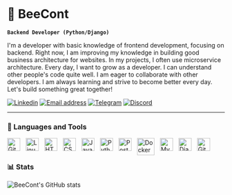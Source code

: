 # 🌟 BeeCont

**`Backend Developer (Python/Django)`**

I'm a developer with basic knowledge of frontend development, focusing on backend. Right now, I am improving my knowledge in building good business architecture for websites. In my projects, I often use microservice architecture. Every day, I want to grow as a developer. I can understand other people's code quite well. I am eager to collaborate with other developers. I am always learning and strive to become better every day. Let's build something great together!

   <p align="left">
      <a href="https://www.linkedin.com/in/yegor-belik-75682a316/">
         <img alt="Linkedin" title="My Linkedin" src="https://img.shields.io/badge/LinkedIn-yellow?logo=linkedin&logoColor=white&style=for-the-badge"/></a>
      <a href="mailto:yegor.belik.coder@gmail.com">
         <img alt="Email address" title="Send me an email" src="https://img.shields.io/badge/Email-red?style=for-the-badge&logo=gmail&logoColor=white"/></a> 
      <a href="http://t.me/YegorBelik">
         <img alt="Telegram" title="Send me a message" src="https://img.shields.io/badge/Telegram-blue?logo=telegram&logoColor=white&style=for-the-badge"/></a>
     <a href="https://discord.gg/8yuddWgy4p">
         <img alt="Discord" title="Call me :)" src="https://img.shields.io/badge/Discord-grey?logo=discord&logoColor=white&style=for-the-badge"/></a>
   </p>

---

### 🧰 Languages and Tools

<img align="left" alt="Git" width="30px" style="padding-right:10px;" src="https://cdn.jsdelivr.net/gh/devicons/devicon/icons/git/git-original.svg" />
<img align="left" alt="Linux" width="30px" style="padding-right:10px;" src="https://cdn.jsdelivr.net/gh/devicons/devicon/icons/linux/linux-original.svg" />
<img align="left" alt="HTML" width="30px" style="padding-right:10px;" src="https://cdn.jsdelivr.net/gh/devicons/devicon/icons/html5/html5-plain.svg" />
<img align="left" alt="CSS" width="30px" style="padding-right:10px;" src="https://cdn.jsdelivr.net/gh/devicons/devicon/icons/css3/css3-plain.svg" />
<img align="left" alt="JavaScript" width="30px" style="padding-right:10px;" src="https://cdn.jsdelivr.net/gh/devicons/devicon/icons/javascript/javascript-plain.svg" />
<img align="left" alt="Python" width="30px" style="padding-right:10px;" src="https://cdn.jsdelivr.net/gh/devicons/devicon/icons/python/python-plain.svg" />
<img align="left" alt="PostgreSQL" width="30px" style="padding-right:10px;" src="https://cdn.jsdelivr.net/gh/devicons/devicon@latest/icons/postgresql/postgresql-original.svg" /> 
<img align="left" alt="Docker" width="40px" style="padding-right:10px;" src="https://cdn.jsdelivr.net/gh/devicons/devicon@latest/icons/docker/docker-original.svg" />
<img align="left" alt="MySQL" width="30px" style="padding-right:10px;" src="https://cdn.jsdelivr.net/gh/devicons/devicon@latest/icons/mysql/mysql-original-wordmark.svg" /> 
<img align="left" alt="Django" width="30px" style="padding-right:10px;" src="https://cdn.jsdelivr.net/gh/devicons/devicon@latest/icons/django/django-plain.svg" /> 
<img align="left" alt="GitHub" width="30px" style="padding-right:10px;" src="https://cdn.jsdelivr.net/gh/devicons/devicon/icons/github/github-original.svg" /> 
<br />

#

#

### 📊 Stats

![BeeCont's GitHub stats](https://github-readme-stats.vercel.app/api?username=BeeCont&show_icons=true&theme=gruvbox)

<!-- ![GitHub Streak](https://streak-stats.demolab.com?user=ForrestKnight&theme=gruvbox&border_radius=4.5) -->

#

